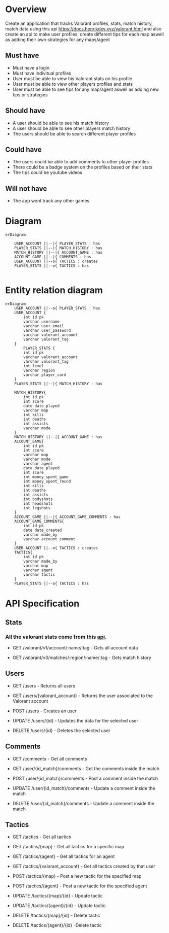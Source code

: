 # Overview

Create an application that tracks Valorant profiles, stats, match history, match data using this api  https://docs.henrikdev.xyz/valorant.html
and also create an api to make user profiles, create different tips for each map aswell as adding their own strategies for any maps/agent

## Must have
- Must have a login
- Must have indivitual profiles
- User must be able to view his Valorant stats on his profile
- User must be able to view other players profiles and stats
- User must be able to see tips for any map/agent aswell as adding new tips or strategies 

## Should have
- A user should be able to see his match history
- A user should be able to see other players match history
- The users should be able to search different player profiles

## Could have 
- The users could be able to add comments to other player profiles
- There could be a badge system on the profiles based on their stats
- The tips could be youtube videos

## Will not have
- The app wont track any other games

# Diagram

```mermaid
erDiagram
    
    USER_ACCOUNT ||--|{ PLAYER_STATS : has
    PLAYER_STATS ||--|{ MATCH_HISTORY : has
    MATCH_HISTORY ||--|{ ACCOUNT_GAME : has
    ACCOUNT_GAME ||--|{ COMMENTS : has
    USER_ACCOUNT ||--o{ TACTICS : creates
    PLAYER_STATS ||--o{ TACTICS : has
    
```

# Entity relation diagram
```mermaid
erDiagram
    USER_ACCOUNT ||--o{ PLAYER_STATS : has
    USER_ACCOUNT {
        int id pk
        varchar username
        varchar user_email
        varchar user_password
        varchar valorant_account
        varchar valorant_tag
    }
        PLAYER_STATS {
        int id pk
        varchar valorant_account
        varchar valorant_tag
        int level
        varchar region
        varchar player_card
    }
    PLAYER_STATS ||--|{ MATCH_HISTORY : has

    MATCH_HISTORY{
        int id pk
        int score
        date date_played
        varchar map
        int kills
        int deaths
        int assists
        varchar mode
    }
    MATCH_HISTORY ||--|{ ACCOUNT_GAME : has
    ACCOUNT_GAME{
        int id pk
        int score
        varchar map
        varchar mode
        varchar agent
        date date_played
        int score
        int money_spent_game
        int money_spent_round
        int kills
        int deaths
        int assists
        int bodyshots
        int headshots
        int legshots 
    }
    ACCOUNT_GAME ||--|{ ACCOUNT_GAME_COMMENTS : has
    ACCOUNT_GAME_COMMENTS{
        int id pk
        date date_created
        varchar made_by
        varchar account_comment
    }
    USER_ACCOUNT ||--o{ TACTICS : creates
    TACTICS{
        int id pk
        varchar made_by
        varchar map
        varchar agent
        varchar tactic
    }
    PLAYER_STATS ||--o{ TACTICS : has
```

# API Specification

## Stats
### All the valorant stats come from this [api](https://docs.henrikdev.xyz/valorant.html).

+ GET /valorant/v1/account/:name/:tag - Gets all account data
  
+ GET /valorant/v3/matches/:region/:name/:tag - Gets match history

## Users

+ GET /users - Returns all users

+ GET /users/{valorant_account} - Returns the user associated to the Valorant account

+ POST /users - Creates an user

+ UPDATE /users/{id} - Updates the data for the selected user

+ DELETE /users/{id} - Deletes the selected user


## Comments

+ GET /comments - Get all comments

+ GET /user/{id_match}/comments - Get the comments inside the match

+ POST /user/{id_match}/comments - Post a comment inside the match

+ UPDATE /user/{id_match}/comments - Update a comment inside the match

+ DELETE /user/{id_match}/comments - Update a comment inside the match

## Tactics

+ GET /tactics - Get all tactics

+ GET /tactics/{map} - Get all tactics for a specific map

+ GET /tactics/{agent} - Get all tactics for an agent

+ GET /tactics/{valorant_account} - Get all tactics created by that user

+ POST /tactics/{map} - Post a new tactic for the specified map

+ POST /tactics/{agent} - Post a new tactic for the specified agent

+ UPDATE /tactics/{map}/{id} - Update tactic

+ UPDATE /tactics/{agent}/{id} - Update tactic

+ DELETE /tactics/{map}/{id} - Delete tactic

+ DELETE /tactics/{agent}/{id} -Delete tactic



